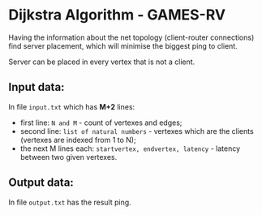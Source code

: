 # Dijkstra Algorithm - GAMES-RV 
Having the information about the net topology (client-router connections) find server placement,
which will minimise the biggest ping to client.

Server can be placed in every vertex that is not a client.

## Input data:
In file `input.txt` which has **M+2** lines:

- first line: `N and M` - count of vertexes and edges;
- second line: `list of natural numbers` - vertexes which are the clients (vertexes are indexed from 1 to N);
- the next M lines each: `startvertex, endvertex, latency` - latency between two given vertexes.

## Output data:
In file `output.txt` has the result ping.